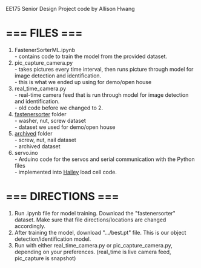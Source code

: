 EE175 Senior Design Project code by Allison Hwang 

# === FILES ===

1. FastenerSorterML.ipynb<br />
       - contains code to train the model from the provided dataset.<br />
2. pic_capture_camera.py<br />
       - takes pictures every time interval, then runs picture through model for image detection and identification.<br />
       - this is what we ended up using for demo/open house<br />
3. real_time_camera.py<br />
       - real-time camera feed that is run through model for image detection and identification.<br />
       - old code before we changed to 2.<br />
4. [fastenersorter](https://drive.google.com/drive/folders/1uJurxp6nRdFV1guRVz9-hfrJKwRSHw9s?usp=sharing) folder <br />
       - washer, nut, screw dataset<br />
       - dataset we used for demo/open house<br />
5. [archived](https://drive.google.com/drive/folders/194mSxcmr0wEsQ1eHcdYRuZhqXKjjHnB-?usp=sharing) folder<br />
       - screw, nut, nail dataset<br />
       - archived dataset<br />
6. servo.ino<br />
       - Arduino code for the servos and serial communication with the Python files<br />
       - implemented into [Hailey](https://github.com/Hltn95/fastenersorter/blob/main/ServoControlLoadcellOutput.ino) load cell code.<br />
   




# === DIRECTIONS ===<br />

1. Run .ipynb file for model training. Download the "fastenersorter" dataset. Make sure that file directions/locations are changed accordingly.<br />
2. After training the model, download ".../best.pt" file. This is our object detection/identification model.<br />
3. Run with either real_time_camera.py or pic_capture_camera.py, depending on your preferences. (real_time is live camera feed, pic_capture is snapshot)<br />

